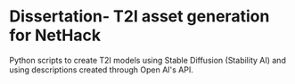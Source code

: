# Dissertation- T2I asset generation for NetHack
Python scripts to create T2I models using Stable Diffusion (Stability AI) and using descriptions created through Open AI's API.
